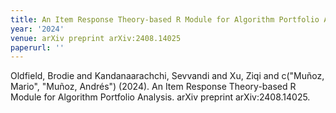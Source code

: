 ```yaml
---
title: An Item Response Theory-based R Module for Algorithm Portfolio Analysis
year: '2024'
venue: arXiv preprint arXiv:2408.14025
paperurl: ''
---
```

Oldfield, Brodie and Kandanaarachchi, Sevvandi and Xu, Ziqi and c("Muñoz, Mario", "Muñoz, Andrés") (2024). An Item Response Theory-based R Module for Algorithm Portfolio Analysis. arXiv preprint arXiv:2408.14025.

